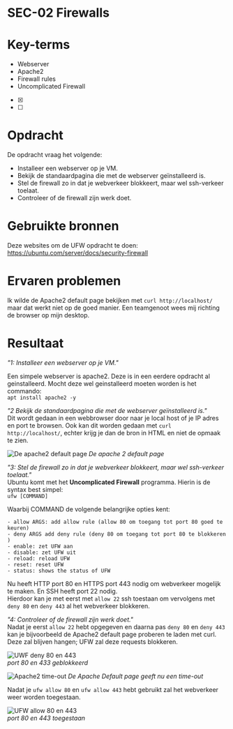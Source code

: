 # SEC-02 Firewalls

# Key-terms
- Webserver
- Apache2 
- Firewall rules
- Uncomplicated Firewall
- [x] 
- [ ]

# Opdracht

De opdracht vraag het volgende:
- Installeer een webserver op je VM.
- Bekijk de standaardpagina die met de webserver geïnstalleerd is.
- Stel de firewall zo in dat je webverkeer blokkeert, maar wel ssh-verkeer toelaat.
- Controleer of de firewall zijn werk doet.


# Gebruikte bronnen
Deze websites om de UFW opdracht te doen: https://ubuntu.com/server/docs/security-firewall

# Ervaren problemen
Ik wilde de Apache2 default page bekijken met ```curl http://localhost/``` maar dat werkt niet op de goed manier. Een teamgenoot wees mij richting de browser op mijn desktop. 
# Resultaat
*"1: Installeer een webserver op je VM."* 

Een simpele webserver is apache2. Deze is in een eerdere opdracht al geinstalleerd. Mocht deze wel geinstalleerd moeten worden is het commando:  
```apt install apache2 -y```

*"2 Bekijk de standaardpagina die met de webserver geïnstalleerd is."*  
Dit wordt gedaan in een webbrowser door naar je local host of je IP adres en port te browsen. Ook kan dit worden gedaan met ```curl http://localhost/```, echter krijg je dan de bron in HTML en niet de opmaak te zien.

![De apache2 default page](/00_includes/Networking_Images/apache2_pagina.png)
*De apache 2 default page*

*"3: Stel de firewall zo in dat je webverkeer blokkeert, maar wel ssh-verkeer toelaat."*  
Ubuntu komt met het **Uncomplicated Firewall** programma. Hierin is de syntax best simpel:   
```ufw [COMMAND]```  

Waarbij COMMAND de volgende belangrijke opties kent:
```
- allow ARGS: add allow rule (allow 80 om toegang tot port 80 goed te keuren)
- deny ARGS add deny rule (deny 80 om toegang tot port 80 te blokkeren )
- enable: zet UFW aan
- disable: zet UFW uit
- reload: reload UFW
- reset: reset UFW
- status: shows the status of UFW
```

Nu heeft HTTP port 80 en HTTPS port 443 nodig om webverkeer mogelijk te maken. En SSH heeft port 22 nodig.  
Hierdoor kan je met eerst met ```allow 22``` ssh toestaan om vervolgens met  ```deny 80``` en ```deny 443``` al het webverkeer blokkeren.

*"4: Controleer of de firewall zijn werk doet."*  
Nadat je eerst ```allow 22``` hebt opgegeven en daarna pas ```deny 80``` en ```deny 443``` kan je bijvoorbeeld de Apache2 default page proberen te laden met curl. Deze zal blijven hangen; UFW zal deze requests blokkeren.

![UWF deny 80 en 443](/00_includes/Networking_Images/ufw_deny.png)  
*port 80 en 433 geblokkeerd*

![Apache2 time-out](/00_includes/Networking_Images/apache2_pagina_timeout.png)
*De Apache Default page geeft nu een time-out*

Nadat je ```ufw allow 80``` en ```ufw allow 443``` hebt gebruikt zal het webverkeer weer worden toegestaan.

![UFW allow 80 en 443](/00_includes/Networking_Images/ufw_allow.png)  
*port 80 en 443 toegestaan*


